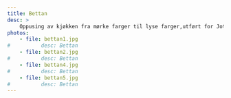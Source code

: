 ```yaml
---
title: Bettan
desc: >
    Oppusing av kjøkken fra mørke farger til lyse farger,utført for Jotun og Allers.
photos:
    - file: bettan1.jpg
#          desc: Bettan
    - file: bettan2.jpg
#          desc: Bettan
    - file: bettan4.jpg
#          desc: Bettan
    - file: bettan5.jpg
#          desc: Bettan
---
```


